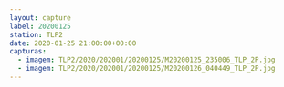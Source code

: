 ```yaml
---
layout: capture
label: 20200125
station: TLP2
date: 2020-01-25 21:00:00+00:00
capturas:
  - imagem: TLP2/2020/202001/20200125/M20200125_235006_TLP_2P.jpg
  - imagem: TLP2/2020/202001/20200125/M20200126_040449_TLP_2P.jpg
---
```

